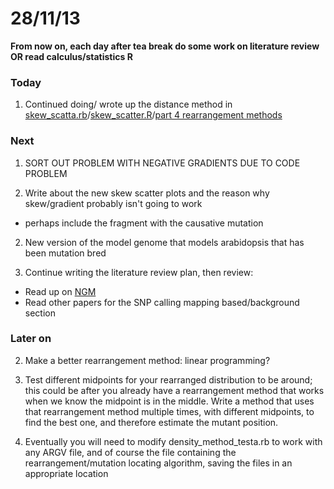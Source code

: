 28/11/13
========================================================

**From now on, each day after tea break do some work on literature review OR read calculus/statistics R**

### Today

1. Continued doing/ wrote up the distance method in [skew_scatta.rb](https://github.com/edwardchalstrey1/fragmented_genome_with_snps/blob/master/skew_scatta.rb)/[skew_scatter.R](https://github.com/edwardchalstrey1/fragmented_genome_with_snps/blob/master/skew_scatter.R)/[part 4 rearrangement methods](https://github.com/edwardchalstrey1/fragmented_genome_with_snps/blob/master/writeup/p4_rearrangement_methods.md)

### Next

1. SORT OUT PROBLEM WITH NEGATIVE GRADIENTS DUE TO CODE PROBLEM

2. Write about the new skew scatter plots and the reason why skew/gradient probably isn't going to work
 - perhaps include the fragment with the causative mutation

2. New version of the model genome that models arabidopsis that has been mutation bred

2. Continue writing the literature review plan, then review:
 - Read up on [NGM](http://bar.utoronto.ca/ngm/description.html)
 - Read other papers for the SNP calling mapping based/background section

### Later on

2. Make a better rearrangement method: linear programming?

3. Test different midpoints for your rearranged distribution to be around; this could be after you already have a rearrangement method that works when we know the midpoint is in the middle. Write a method that uses that rearrangement method multiple times, with different midpoints, to find the best one, and therefore estimate the mutant position.

4. Eventually you will need to modify density_method_testa.rb to work with any ARGV file, and of course the file containing the rearrangement/mutation locating algorithm, saving the files in an appropriate location


